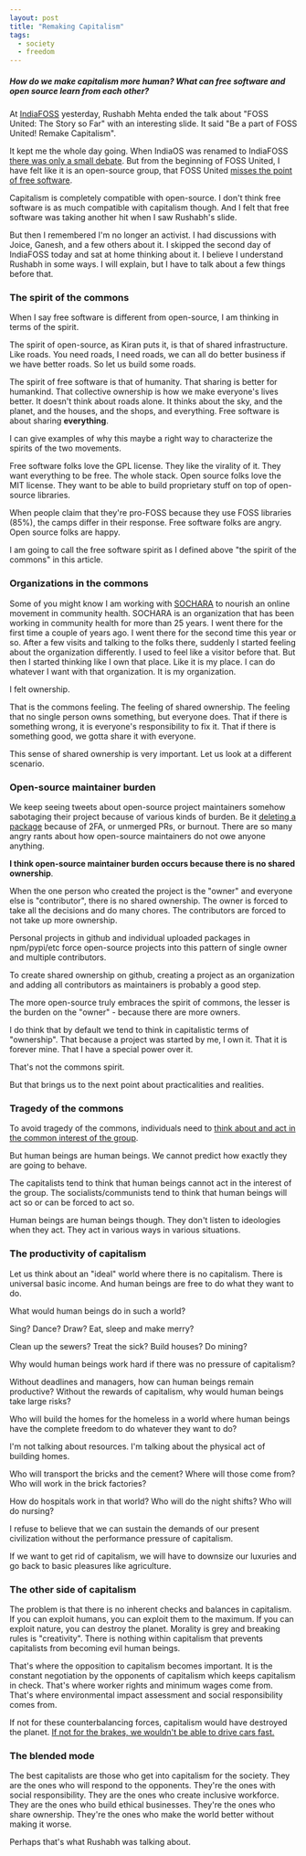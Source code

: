 ```yaml
---
layout: post
title: "Remaking Capitalism"
tags:
  - society
  - freedom
---
```


##### How do we make capitalism more human? What can free software and open source learn from each other? #####

At [IndiaFOSS](https://indiafoss.net/) yesterday, Rushabh Mehta ended the talk about "FOSS United: The Story so Far" with an interesting slide.
It said "Be a part of FOSS United! Remake Capitalism".

It kept me the whole day going.
When IndiaOS was renamed to IndiaFOSS [there was only a small debate](https://forum.fossunited.org/t/rename-indiaos-to-indiafoss/36/4?u=asd).
But from the beginning of FOSS United, I have felt like it is an open-source group,
that FOSS United [misses the point of free software](https://abhas.io/open-source-still-misses-the-point/).

Capitalism is completely compatible with open-source.
I don't think free software is as much compatible with capitalism though.
And I felt that free software was taking another hit when I saw Rushabh's slide.

But then I remembered I'm no longer an activist.
I had discussions with Joice, Ganesh, and a few others about it.
I skipped the second day of IndiaFOSS today and sat at home thinking about it.
I believe I understand Rushabh in some ways.
I will explain, but I have to talk about a few things before that.

### The spirit of the commons

When I say free software is different from open-source, I am thinking in terms of the spirit.

The spirit of open-source, as Kiran puts it, is that of shared infrastructure.
Like roads.
You need roads, I need roads, we can all do better business if we have better roads.
So let us build some roads.

The spirit of free software is that of humanity.
That sharing is better for humankind.
That collective ownership is how we make everyone's lives better.
It doesn't think about roads alone.
It thinks about the sky, and the planet, and the houses, and the shops, and everything.
Free software is about sharing **everything**.

I can give examples of why this maybe a right way to characterize the spirits of the two movements.

Free software folks love the GPL license. They like the virality of it. They want everything to be free. The whole stack.
Open source folks love the MIT license. They want to be able to build proprietary stuff on top of open-source libraries.

When people claim that they're pro-FOSS because they use FOSS libraries (85%), the camps differ in their response.
Free software folks are angry.
Open source folks are happy.

I am going to call the free software spirit as I defined above "the spirit of the commons" in this article.

### Organizations in the commons

Some of you might know I am working with [SOCHARA](http://sochara.org/) to nourish an online movement in community health.
SOCHARA is an organization that has been working in community health for more than 25 years.
I went there for the first time a couple of years ago.
I went there for the second time this year or so.
After a few visits and talking to the folks there, suddenly I started feeling about the organization differently.
I used to feel like a visitor before that.
But then I started thinking like I own that place.
Like it is my place.
I can do whatever I want with that organization.
It is my organization.

I felt ownership.

That is the commons feeling.
The feeling of shared ownership.
The feeling that no single person owns something, but everyone does.
That if there is something wrong, it is everyone's responsibility to fix it.
That if there is something good, we gotta share it with everyone.

This sense of shared ownership is very important. Let us look at a different scenario.

### Open-source maintainer burden

We keep seeing tweets about open-source project maintainers somehow sabotaging their project because of various kinds of burden. Be it [deleting a package](https://github.com/untitaker/python-atomicwrites/issues/61) because of 2FA, or unmerged PRs, or burnout. There are so many angry rants about how open-source maintainers do not owe anyone anything.

**I think open-source maintainer burden occurs because there is no shared ownership**.

When the one person who created the project is the "owner" and everyone else is "contributor", there is no shared ownership. The owner is forced to take all the decisions and do many chores. The contributors are forced to not take up more ownership.

Personal projects in github and individual uploaded packages in npm/pypi/etc force open-source projects into this pattern of single owner and multiple contributors.

To create shared ownership on github, creating a project as an organization and adding all contributors as maintainers is probably a good step.

The more open-source truly embraces the spirit of commons, the lesser is the burden on the "owner" - because there are more owners.

I do think that by default we tend to think in capitalistic terms of "ownership".
That because a project was started by me, I own it.
That it is forever mine.
That I have a special power over it.

That's not the commons spirit.

But that brings us to the next point about practicalities and realities.

### Tragedy of the commons

To avoid tragedy of the commons, individuals need to [think about and act in the common interest of the group](https://feminist-software.gitlab.io/commons-handbook/challenges/).

But human beings are human beings. We cannot predict how exactly they are going to behave.

The capitalists tend to think that human beings cannot act in the interest of the group.
The socialists/communists tend to think that human beings will act so or can be forced to act so.

Human beings are human beings though. They don't listen to ideologies when they act. They act in various ways in various situations.

### The productivity of capitalism

Let us think about an "ideal" world where there is no capitalism. There is universal basic income. And human beings are free to do what they want to do.

What would human beings do in such a world?

Sing? Dance? Draw? Eat, sleep and make merry?

Clean up the sewers? Treat the sick? Build houses? Do mining?

Why would human beings work hard if there was no pressure of capitalism?

Without deadlines and managers, how can human beings remain productive? Without the rewards of capitalism, why would human beings take large risks?

Who will build the homes for the homeless in a world where human beings have the complete freedom to do whatever they want to do?

I'm not talking about resources. I'm talking about the physical act of building homes.

Who will transport the bricks and the cement? Where will those come from? Who will work in the brick factories?

How do hospitals work in that world? Who will do the night shifts? Who will do nursing?

I refuse to believe that we can sustain the demands of our present civilization without the performance pressure of capitalism.

If we want to get rid of capitalism, we will have to downsize our luxuries and go back to basic pleasures like agriculture.

### The other side of capitalism

The problem is that there is no inherent checks and balances in capitalism. If you can exploit humans, you can exploit them to the maximum. If you can exploit nature, you can destroy the planet. Morality is grey and breaking rules is "creativity". There is nothing within capitalism that prevents capitalists from becoming evil human beings.

That's where the opposition to capitalism becomes important. It is the constant negotiation by the opponents of capitalism which keeps capitalism in check. That's where worker rights and minimum wages come from. That's where environmental impact assessment and social responsibility comes from.

If not for these counterbalancing forces, capitalism would have destroyed the planet. [If not for the brakes, we wouldn't be able to drive cars fast.](https://www.sarahkpeck.com/2012/03/brake/)

### The blended mode

The best capitalists are those who get into capitalism for the society. They are the ones who will respond to the opponents. They're the ones with social responsibility. They are the ones who create inclusive workforce. They are the ones who build ethical businesses. They're the ones who share ownership. They're the ones who make the world better without making it worse.

Perhaps that's what Rushabh was talking about.
